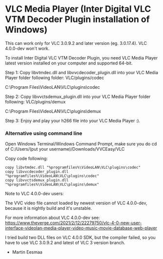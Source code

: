 # VLC Media Player (Inter Digital VLC VTM Decoder Plugin installation of Windows)
This can work only for VLC 3.0.9.2 and later version (eg. 3.0.17.4). VLC 4.0.0-dev won't work.

To install Inter Digital VLC VTM Decoder Plugin, you need VLC Media Player latest version installed on your computer and supported 64-bit.

Step 1: Copy libvtmdec.dll and libvvcdecoder_plugin.dll into your VLC Media Player folder following folder: VLC/plugins/codec

C:\Program Files\VideoLAN\VLC\plugins\codec

Step 2: Copy libvvctsdemux_plugin.dll into your VLC Media Player folder following: VLC/plugins/demux

C:\Program Files\VideoLAN\VLC\plugins\demux

Step 3: Enjoy and play your h266 file into your VLC Media Player :).

### Alternative using command line

Open Windows Terminal/Windows Command Prompt, make sure you do cd of C:/Users/(put your username)/Downloads/VVCEasy/VLC

Copy code following:
```
copy libvtmdec.dll "%programfiles%\VideoLAN\VLC\plugins\codec" 
copy libvvcdecoder_plugin.dll "%programfiles%\VideoLAN\VLC\plugins\codec"
copy libvvctsdemux_plugin.dll "%programfiles%\VideoLAN\VLC\plugins\demux"
```

Note to VLC 4.0.0-dev users:

The VVC video file cannot loaded by newest version of VLC 4.0.0-dev, because it is nightly build and it's unstable.

For more information about VLC 4.0.0-dev see: https://www.theverge.com/2021/2/12/22279750/vlc-4-0-new-user-interface-videolan-media-player-video-music-movie-database-web-player

I tried build two DLL files on VLC 4.0.0 SDK, but the compiler failed, so you have to use VLC 3.0.9.2 and latest of VLC 3 version branch.

-   Martin Eesmaa
